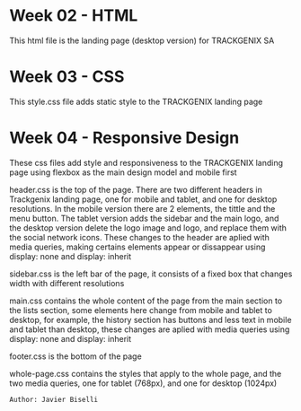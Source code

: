 # Week 02 - HTML

This html file is the landing page (desktop version) for TRACKGENIX SA

# Week 03 - CSS

This style.css file adds static style to the TRACKGENIX landing page 

# Week 04 - Responsive Design

These css files add style and responsiveness to the TRACKGENIX landing page using flexbox as the main design model and mobile first

header.css is the top of the page. There are two different headers in Trackgenix landing page, one for mobile and tablet, and one for desktop resolutions. In the mobile version there are 2 elements, the tittle and the menu button. The tablet version adds the sidebar and the main logo, and the desktop version delete the logo image and logo, and replace them with the social network icons. These changes to the header are aplied with media queries, making certains elements appear or dissappear using display: none and display: inherit

sidebar.css is the left bar of the page, it consists of a fixed box that changes width with different resolutions

main.css contains the whole content of the page from the main section to the lists section, some elements here change from mobile and tablet to desktop, for example, the history section has buttons and less text in mobile and tablet than desktop, these changes are aplied with media queries using display: none and display: inherit

footer.css is the bottom of the page

whole-page.css contains the styles that apply to the whole page, and the two media queries, one for tablet (768px), and one for desktop (1024px)

```
Author: Javier Biselli
```